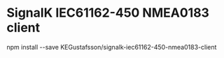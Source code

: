 # SignalK IEC61162-450 NMEA0183 client

npm install --save KEGustafsson/signalk-iec61162-450-nmea0183-client
